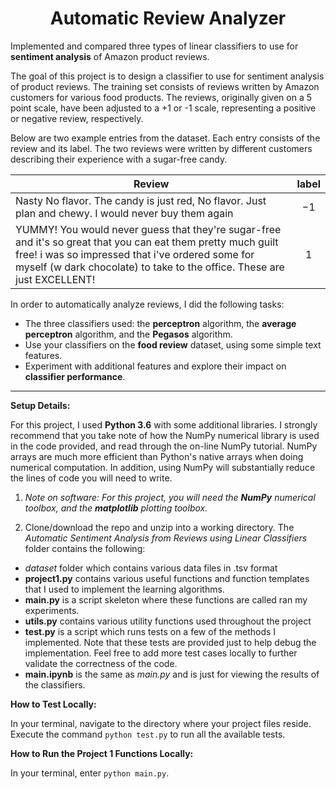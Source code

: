 <h1 align="center">Automatic Review Analyzer</h1>

Implemented and compared three types of linear classifiers to use for **sentiment analysis** of Amazon product reviews.

The goal of this project is to design a classifier to use for sentiment analysis of product reviews. The training set consists of reviews written by Amazon customers for various food products. The reviews, originally given on a 5 point scale, have been adjusted to a +1 or -1 scale, representing a positive or negative review, respectively.

Below are two example entries from the dataset. Each entry consists of the review and its label. The two reviews were written by different customers describing their experience with a sugar-free candy.

|   Review	                                                                                            |   label   |
|-------------------------------------------------------------------------------------------------------| :-------: |
| Nasty No flavor. The candy is just red, No flavor. Just plan and chewy. I would never buy them again	|    −1     |
| YUMMY! You would never guess that they're sugar-free and it's so great that you can eat them pretty much guilt free! i was so impressed that i've ordered some for myself (w dark chocolate) to take to the office. These are just EXCELLENT!  |      1     |
 

In order to automatically analyze reviews, I did the following tasks:
* The three classifiers used: the **perceptron** algorithm, the **average perceptron** algorithm, and the **Pegasos** algorithm.
* Use your classifiers on the **food review** dataset, using some simple text features.
* Experiment with additional features and explore their impact on **classifier performance**.

-------

**Setup Details:**

For this project, I used **Python 3.6** with some additional libraries. I strongly recommend that you take note of how the NumPy numerical library is used in the code provided, and read through the on-line NumPy tutorial. NumPy arrays are much more efficient than Python's native arrays when doing numerical computation. In addition, using NumPy will substantially reduce the lines of code you will need to write.

1. *Note on software: For this project, you will need the **NumPy** numerical toolbox, and the **matplotlib** plotting toolbox.*

2. Clone/download the repo and unzip into a working directory. The *Automatic Sentiment Analysis from Reviews using Linear Classifiers* folder contains the following:
  * *dataset* folder which contains various data files in .tsv format
  * **project1.py** contains various useful functions and function templates that I used to implement the learning algorithms.
  * **main.py** is a script skeleton where these functions are called ran my experiments.
  * **utils.py** contains various utility functions used throughout the project
  * **test.py** is a script which runs tests on a few of the methods I implemented. Note that these tests are provided just to help debug the implementation. Feel free to add more test cases locally to further validate the correctness of the code.
  * **main.ipynb** is the same as *main.py* and is just for viewing the results of the classifiers.
  
**How to Test Locally:** 

In your terminal, navigate to the directory where your project files reside. Execute the command `python test.py` to run all the available tests.

**How to Run the Project 1 Functions Locally:** 

In your terminal, enter `python main.py`.
